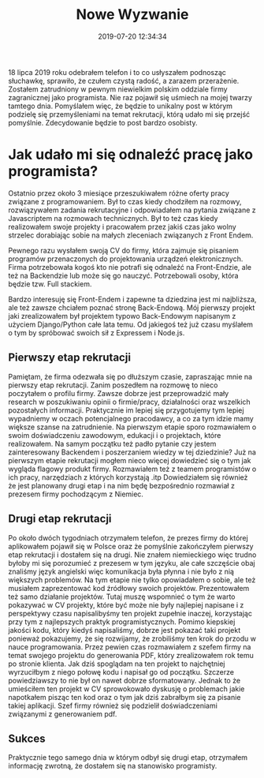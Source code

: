 ﻿---
title: Nowe Wyzwanie
date: 2019-07-20 12:34:34
description: "18 lipca 2019 roku odebrałem telefon i to co usłyszałem podnosząc słuchawkę, sprawiło, że czułem czystą radość, a zarazem przerażenie. Zostałem zatrudniony w pewnym niewielkim polskim oddziale firmy zagranicznej jako programista. Sprawiło to że nie raz pojawił się uśmiech na mojej twarzy tamtego dnia. Pomyślałem więc że będzie to unikalny post w którym podzielę się przemyśleniami na temat rekrutacji, którą udało mi się przejść pomyślnie. Zdecydowanie będzie to post bardzo osobisty."

image: "./images/balloons-1615032_1920.jpg"
slug: first
---

18 lipca 2019 roku odebrałem telefon i to co usłyszałem podnosząc słuchawkę, sprawiło, że czułem czystą radość, a zarazem przerażenie. Zostałem zatrudniony w pewnym niewielkim polskim oddziale firmy zagranicznej jako programista. Nie raz pojawił się uśmiech na mojej twarzy tamtego dnia. Pomyślałem więc, że będzie to unikalny post w którym podzielę się przemyśleniami na temat rekrutacji, którą udało mi się przejść pomyślnie. Zdecydowanie będzie to post bardzo osobisty.

# Jak udało mi się odnaleźć pracę jako programista?

Ostatnio przez około 3 miesiące przeszukiwałem różne oferty pracy związane z programowaniem. Był to czas kiedy chodziłem na rozmowy, rozwiązywałem zadania rekrutacyjne i odpowiadałem na pytania związane z Javascriptem na rozmowach technicznych. Był to też czas kiedy realizowałem swoje projekty i pracowałem przez jakiś czas jako wolny strzelec dorabiając sobie na małych zleceniach związanych z Front Endem.

Pewnego razu wysłałem swoją CV do firmy, która zajmuje się pisaniem programów przenaczonych do projektowania urządzeń elektronicznych. Firma potrzebowała kogoś kto nie potrafi się odnaleźć na Front-Endzie, ale też na Backendzie lub może się go nauczyć. Potrzebowali osoby, która będzie tzw. Full stackiem.

Bardzo interesuję się Front-Endem i zapewne ta dziedzina jest mi najbliższa, ale też zawsze chciałem poznać stronę Back-Endową. Mój pierwszy projekt jaki zrealizowałem był projektem
typowo Back-Endowym napisanym z użyciem Django/Python całe lata temu. Od jakiegoś też już czasu myślałem o tym by spróbować swoich sił z Expressem i Node.js.

## Pierwszy etap rekrutacji

Pamiętam, że firma odezwała się po dłuższym czasie, zapraszając mnie na pierwszy etap rekrutacji. Zanim poszedłem na rozmowę to nieco poczytałem o profilu firmy. Zawsze dobrze jest przeprowadzić mały research w poszukiwaniu opinii o firmie/pracy, działalności oraz wszelkich pozostałych informacji. Praktycznie im lepiej się przygotujemy tym lepiej wypadniemy w oczach potencjalnego pracodawcy, a co za tym idzie mamy większe szanse na zatrudnienie. Na pierwszym etapie sporo rozmawiałem o swoim doświadczeniu zawodowym,
edukacji i o projektach, które realizowałem. Na samym początku też padło pytanie czy jestem zainteresowany Backendem i poszerzaniem wiedzy w tej dziedzinie? Już na pierwszym etapie rekrutacji mogłem nieco więcej dowiedzieć się o tym jak wygląda flagowy produkt firmy.
Rozmawiałem też z teamem programistów o ich pracy, narzędziach z których korzystają .itp Dowiedziałem się również że jest planowany drugi etap i na nim będę bezpośrednio
rozmawiał z prezesem firmy pochodzącym z Niemiec.

## Drugi etap rekrutacji

Po około dwóch tygodniach otrzymałem telefon, że prezes firmy do której aplikowałem pojawił się w Polsce oraz że pomyślnie zakończyłem pierwszy etap rekrutacji i dostałem się na drugi.
Nie znałem niemieckiego więc trudno byłoby mi się porozumieć z prezesem w tym języku, ale całe szczęście obaj znaliśmy język angielski więc komunikacja była płynna i nie było z nią większych problemów. Na tym etapie nie tylko opowiadałem o sobie, ale też musiałem zaprezentować kod źródłowy swoich projektów. Prezentowałem też samo działanie projektów. Tutaj muszę wspomnieć o tym że warto pokazywać w CV projekty, które być może nie były najlepiej napisane i z perspektywy czasu napisalibyśmy ten projekt zupełnie inaczej, korzystając przy tym z najlepszych praktyk programistycznych. Pomimo kiepskiej jakości kodu, który kiedyś napisaliśmy, dobrze jest pokazać taki projekt ponieważ pokazujemy, że się rozwijamy, że zrobiliśmy ten krok do przodu w nauce programowania. Przez pewien czas rozmawiałem z szefem firmy na temat swojego projektu do generowania PDF, który zrealizowałem rok temu po stronie klienta.
Jak dziś spoglądam na ten projekt to najchętniej wyrzuciłbym z niego połowę kodu i napisał go od początku. Szczerze powiedziawszy to nie był on nawet dobrze sformatowany. Jednak to że umieściłem ten projekt w CV sprowokowało dyskusję o problemach jakie napotkałem pisząc ten kod oraz o tym jak dziś zabrałbym się za pisanie takiej aplikacji. Szef firmy również się podzielił doświadczeniami związanymi z generowaniem pdf.

## Sukces

Praktycznie tego samego dnia w którym odbył się drugi etap, otrzymałem informację zwrotną, że dostałem się na stanowisko programisty.

